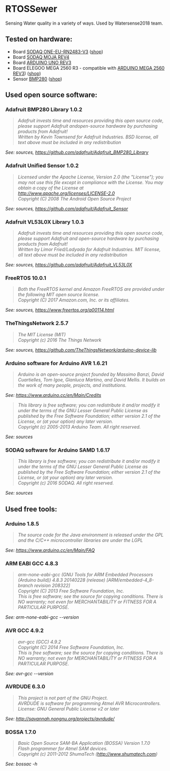 # RTOSSewer

Sensing Water quality in a variety of ways. Used by Watersense2018 team.


## Tested on hardware:

- Board [SODAQ ONE-EU-RN2483-V3](http://support.sodaq.com/sodaq-one/sodaq-one/) ([shop](https://shop.sodaq.com/sodaq-one-eu-rn2483-v3.html))
- Board [SODAQ MOJA REV4](http://support.sodaq.com/sodaq-one/moja/)
- Board [ARDUINO UNO REV3](https://store.arduino.cc/arduino-uno-rev3)
- Board ELEGOO MEGA 2560 R3 - compatible with [ARDUINO MEGA 2560 REV3](https://store.arduino.cc/arduino-mega-2560-rev3)) ([shop](https://www.elegoo.com/product/elegoo-mega-2560-r3-board-blue-atmega2560-atmega16u2-usb-cable/))
- Sensor [BMP280](https://learn.adafruit.com/adafruit-bmp280-barometric-pressure-plus-temperature-sensor-breakout/) ([shop](https://www.adafruit.com/product/2651))


## Used open source software:

### Adafruit BMP280 Library 1.0.2

> *Adafruit invests time and resources providing this open source code, please support Adafruit andopen-source hardware by purchasing products from Adafruit!*  
> *Written by Kevin Townsend for Adafruit Industries. BSD license, all text above must be included in any redistribution*

*See: sources, https://github.com/adafruit/Adafruit_BMP280_Library*


### Adafruit Unified Sensor 1.0.2

> *Licensed under the Apache License, Version 2.0 (the "License"); you may not use this file except in compliance with the License. You may obtain a copy of the License at http://www.apache.org/licenses/LICENSE-2.0*  
> *Copyright (C) 2008 The Android Open Source Project*

*See: sources, https://github.com/adafruit/Adafruit_Sensor*


### Adafruit VL53L0X Library 1.0.3

> *Adafruit invests time and resources providing this open source code, please support Adafruit and open-source hardware by purchasing products from Adafruit!*  
> *Written by Limor Fried/Ladyada for Adafruit Industries. MIT license, all text above must be included in any redistribution*

*See: sources, https://github.com/adafruit/Adafruit_VL53L0X*


### FreeRTOS 10.0.1

> *Both the FreeRTOS kernel and Amazon FreeRTOS are provided under the following MIT open source license.*  
> *Copyright (C) 2017 Amazon.com, Inc. or its affiliates.*

*See: sources, https://www.freertos.org/a00114.html*


### TheThingsNetwork 2.5.7

> *The MIT License (MIT)*  
> *Copyright (c) 2016 The Things Network*

*See: sources, https://github.com/TheThingsNetwork/arduino-device-lib*


### Arduino software for Arduino AVR 1.6.21

> *Arduino is an open-source project founded by Massimo Banzi, David Cuartielles, Tom Igoe, Gianluca Martino, and David Mellis. It builds on the work of many people, projects, and institutions.*

*See: https://www.arduino.cc/en/Main/Credits*

> *This library is free software; you can redistribute it and/or modify it under the terms of the GNU Lesser General Public License as published by the Free Software Foundation; either version 2.1 of the License, or (at your option) any later version.*  
> *Copyright (c) 2005-2013 Arduino Team. All right reserved.*

*See: sources*


### SODAQ software for Arduino SAMD 1.6.17

> *This library is free software; you can redistribute it and/or modify it under the terms of the GNU Lesser General Public License as published by the Free Software Foundation; either version 2.1 of the License, or (at your option) any later version.*  
> *Copyright (c) 2016 SODAQ. All right reserved.*

*See: sources*


## Used free tools:

### Arduino 1.8.5

> *The source code for the Java environment is released under the GPL and the C/C++ microcontroller libraries are under the LGPL*

*See: https://www.arduino.cc/en/Main/FAQ*


### ARM EABI GCC 4.8.3

> *arm-none-eabi-gcc (GNU Tools for ARM Embedded Processors (Arduino build)) 4.8.3 20140228 (release) [ARM/embedded-4_8-branch revision 208322]*  
> *Copyright (C) 2013 Free Software Foundation, Inc.*  
> *This is free software; see the source for copying conditions. There is NO warranty; not even for MERCHANTABILITY or FITNESS FOR A PARTICULAR PURPOSE.*

*See: arm-none-eabi-gcc --version*


### AVR GCC 4.9.2

> *avr-gcc (GCC) 4.9.2*  
> *Copyright (C) 2014 Free Software Foundation, Inc.*  
> *This is free software; see the source for copying conditions.  There is NO warranty; not even for MERCHANTABILITY or FITNESS FOR A PARTICULAR PURPOSE.*

*See: avr-gcc --version*


### AVRDUDE 6.3.0

> *This project is not part of the GNU Project.*  
> *AVRDUDE is software for programming Atmel AVR Microcontrollers.*  
> *License: GNU General Public License v2 or later*

*See: http://savannah.nongnu.org/projects/avrdude/*


### BOSSA 1.7.0

> *Basic Open Source SAM-BA Application (BOSSA) Version 1.7.0*  
> *Flash programmer for Atmel SAM devices.*  
> *Copyright (c) 2011-2012 ShumaTech (http://www.shumatech.com)*

*See: bossac -h*
